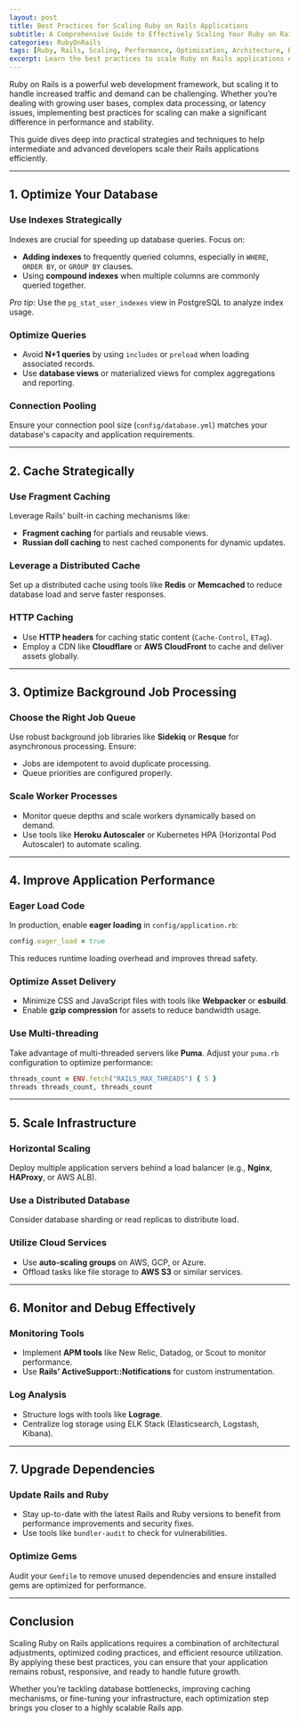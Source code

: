 ```yaml
---
layout: post
title: Best Practices for Scaling Ruby on Rails Applications
subtitle: A Comprehensive Guide to Effectively Scaling Your Ruby on Rails Apps
categories: RubyOnRails
tags: [Ruby, Rails, Scaling, Performance, Optimization, Architecture, Backend]
excerpt: Learn the best practices to scale Ruby on Rails applications efficiently. Discover tips, strategies, and techniques to handle increased traffic and improve performance.
---
```

Ruby on Rails is a powerful web development framework, but scaling it to handle increased traffic and demand can be challenging. Whether you’re dealing with growing user bases, complex data processing, or latency issues, implementing best practices for scaling can make a significant difference in performance and stability.

This guide dives deep into practical strategies and techniques to help intermediate and advanced developers scale their Rails applications efficiently.

---

## 1. **Optimize Your Database**

### Use Indexes Strategically
Indexes are crucial for speeding up database queries. Focus on:
- **Adding indexes** to frequently queried columns, especially in `WHERE`, `ORDER BY`, or `GROUP BY` clauses.
- Using **compound indexes** when multiple columns are commonly queried together.

*Pro tip*: Use the `pg_stat_user_indexes` view in PostgreSQL to analyze index usage.

### Optimize Queries
- Avoid **N+1 queries** by using `includes` or `preload` when loading associated records.
- Use **database views** or materialized views for complex aggregations and reporting.

### Connection Pooling
Ensure your connection pool size (`config/database.yml`) matches your database's capacity and application requirements.

---

## 2. **Cache Strategically**

### Use Fragment Caching
Leverage Rails' built-in caching mechanisms like:
- **Fragment caching** for partials and reusable views.
- **Russian doll caching** to nest cached components for dynamic updates.

### Leverage a Distributed Cache
Set up a distributed cache using tools like **Redis** or **Memcached** to reduce database load and serve faster responses.

### HTTP Caching
- Use **HTTP headers** for caching static content (`Cache-Control`, `ETag`).
- Employ a CDN like **Cloudflare** or **AWS CloudFront** to cache and deliver assets globally.

---

## 3. **Optimize Background Job Processing**

### Choose the Right Job Queue
Use robust background job libraries like **Sidekiq** or **Resque** for asynchronous processing. Ensure:
- Jobs are idempotent to avoid duplicate processing.
- Queue priorities are configured properly.

### Scale Worker Processes
- Monitor queue depths and scale workers dynamically based on demand.
- Use tools like **Heroku Autoscaler** or Kubernetes HPA (Horizontal Pod Autoscaler) to automate scaling.

---

## 4. **Improve Application Performance**

### Eager Load Code
In production, enable **eager loading** in `config/application.rb`:
```ruby
config.eager_load = true
```
This reduces runtime loading overhead and improves thread safety.

### Optimize Asset Delivery
- Minimize CSS and JavaScript files with tools like **Webpacker** or **esbuild**.
- Enable **gzip compression** for assets to reduce bandwidth usage.

### Use Multi-threading
Take advantage of multi-threaded servers like **Puma**. Adjust your `puma.rb` configuration to optimize performance:
```ruby
threads_count = ENV.fetch("RAILS_MAX_THREADS") { 5 }
threads threads_count, threads_count
```

---

## 5. **Scale Infrastructure**

### Horizontal Scaling
Deploy multiple application servers behind a load balancer (e.g., **Nginx**, **HAProxy**, or AWS ALB).

### Use a Distributed Database
Consider database sharding or read replicas to distribute load.

### Utilize Cloud Services
- Use **auto-scaling groups** on AWS, GCP, or Azure.
- Offload tasks like file storage to **AWS S3** or similar services.

---

## 6. **Monitor and Debug Effectively**

### Monitoring Tools
- Implement **APM tools** like New Relic, Datadog, or Scout to monitor performance.
- Use **Rails’ ActiveSupport::Notifications** for custom instrumentation.

### Log Analysis
- Structure logs with tools like **Lograge**.
- Centralize log storage using ELK Stack (Elasticsearch, Logstash, Kibana).

---

## 7. **Upgrade Dependencies**

### Update Rails and Ruby
- Stay up-to-date with the latest Rails and Ruby versions to benefit from performance improvements and security fixes.
- Use tools like `bundler-audit` to check for vulnerabilities.

### Optimize Gems
Audit your `Gemfile` to remove unused dependencies and ensure installed gems are optimized for performance.

---

## Conclusion

Scaling Ruby on Rails applications requires a combination of architectural adjustments, optimized coding practices, and efficient resource utilization. By applying these best practices, you can ensure that your application remains robust, responsive, and ready to handle future growth.

Whether you’re tackling database bottlenecks, improving caching mechanisms, or fine-tuning your infrastructure, each optimization step brings you closer to a highly scalable Rails app.


